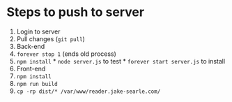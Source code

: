 # Steps to push to server

1. Login to server
2. Pull changes (`git pull`)
3. Back-end
  1. `forever stop 1` (ends old process)
  2. `npm install`
    * `node server.js` to test
    * `forever start server.js` to install
5. Front-end
  1. `npm install`
  2. `npm run build`
  3. `cp -rp dist/* /var/www/reader.jake-searle.com/`
